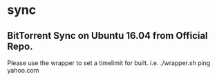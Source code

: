 # sync
## BitTorrent Sync on Ubuntu 16.04 from Official Repo.

Please use the wrapper to set a timelimit for built. i.e. ./wrapper.sh ping yahoo.com
